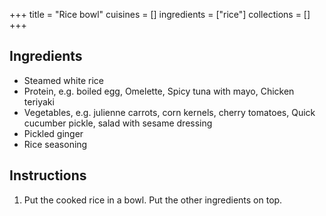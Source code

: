 +++
title = "Rice bowl"
cuisines = []
ingredients = ["rice"]
collections = []
+++

## Ingredients

- Steamed white rice
- Protein, e.g. boiled egg, Omelette, Spicy tuna with mayo, Chicken teriyaki
- Vegetables, e.g. julienne carrots, corn kernels, cherry tomatoes, Quick cucumber pickle, salad with sesame dressing
- Pickled ginger
- Rice seasoning

## Instructions

1. Put the cooked rice in a bowl. Put the other ingredients on top.
